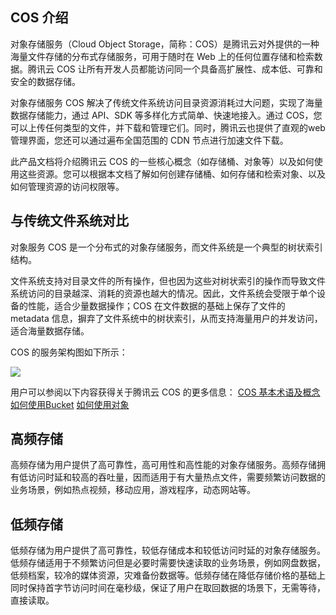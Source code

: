 ## COS 介绍

对象存储服务（Cloud Object Storage，简称：COS）是腾讯云对外提供的一种海量文件存储的分布式存储服务，可用于随时在 Web 上的任何位置存储和检索数据。腾讯云 COS 让所有开发人员都能访问同一个具备高扩展性、成本低、可靠和安全的数据存储。

对象存储服务 COS 解决了传统文件系统访问目录资源消耗过大问题，实现了海量数据存储能力，通过 API、SDK 等多样化方式简单、快速地接入。通过 COS，您可以上传任何类型的文件，并下载和管理它们。同时，腾讯云也提供了直观的web管理界面，您还可以通过遍布全国范围的 CDN 节点进行加速文件下载。

此产品文档将介绍腾讯云 COS 的一些核心概念（如存储桶、对象等）以及如何使用这些资源。您可以根据本文档了解如何创建存储桶、如何存储和检索对象、以及如何管理资源的访问权限等。

## 与传统文件系统对比

对象服务 COS 是一个分布式的对象存储服务，而文件系统是一个典型的树状索引结构。

文件系统支持对目录文件的所有操作，但也因为这些对树状索引的操作而导致文件系统访问的目录越深、消耗的资源也越大的情况。因此，文件系统会受限于单个设备的性能，适合少量数据操作；COS 在文件数据的基础上保存了文件的 metadata 信息，摒弃了文件系统中的树状索引，从而支持海量用户的并发访问，适合海量数据存储。


COS 的服务架构图如下所示：

![](https://mccdn.qcloud.com/static/img/054a0694e4d52fb1a470debcf57452eb/image.png)

用户可以参阅以下内容获得关于腾讯云 COS 的更多信息：
[COS 基本术语及概念]()
[如何使用Bucket]()
[如何使用对象]()

## 高频存储

高频存储为用户提供了高可靠性，高可用性和高性能的对象存储服务。高频存储拥有低访问时延和较高的吞吐量，因而适用于有大量热点文件，需要频繁访问数据的业务场景，例如热点视频，移动应用，游戏程序，动态网站等。

## 低频存储

低频存储为用户提供了高可靠性，较低存储成本和较低访问时延的对象存储服务。低频存储适用于不频繁访问但是必要时需要快速读取的业务场景，例如网盘数据，低频档案，较冷的媒体资源，灾难备份数据等。低频存储在降低存储价格的基础上同时保持首字节访问时间在毫秒级，保证了用户在取回数据的场景下，无需等待，直接读取。
